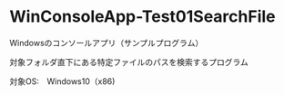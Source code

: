 # WinConsoleApp-Test01SearchFile

 Windowsのコンソールアプリ（サンプルプログラム）

  対象フォルダ直下にある特定ファイルのパスを検索するプログラム
  
  対象OS:　Windows10（x86)
